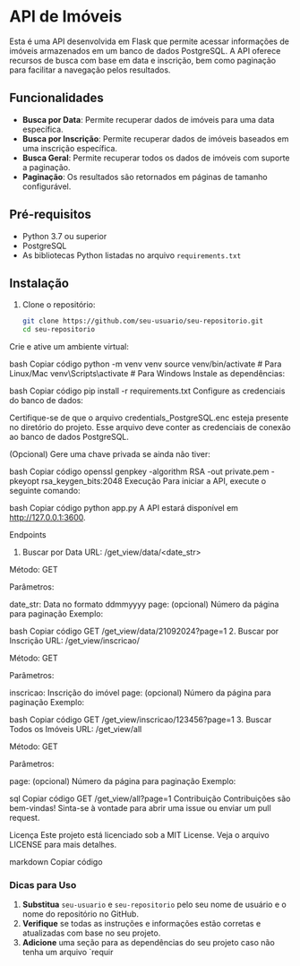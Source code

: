 # API de Imóveis

Esta é uma API desenvolvida em Flask que permite acessar informações de imóveis armazenados em um banco de dados PostgreSQL. A API oferece recursos de busca com base em data e inscrição, bem como paginação para facilitar a navegação pelos resultados.

## Funcionalidades

- **Busca por Data**: Permite recuperar dados de imóveis para uma data específica.
- **Busca por Inscrição**: Permite recuperar dados de imóveis baseados em uma inscrição específica.
- **Busca Geral**: Permite recuperar todos os dados de imóveis com suporte a paginação.
- **Paginação**: Os resultados são retornados em páginas de tamanho configurável.

## Pré-requisitos

- Python 3.7 ou superior
- PostgreSQL
- As bibliotecas Python listadas no arquivo `requirements.txt`

## Instalação

1. Clone o repositório:

   ```bash
   git clone https://github.com/seu-usuario/seu-repositorio.git
   cd seu-repositorio
Crie e ative um ambiente virtual:

bash
Copiar código
python -m venv venv
source venv/bin/activate  # Para Linux/Mac
venv\Scripts\activate  # Para Windows
Instale as dependências:

bash
Copiar código
pip install -r requirements.txt
Configure as credenciais do banco de dados:

Certifique-se de que o arquivo credentials_PostgreSQL.enc esteja presente no diretório do projeto. Esse arquivo deve conter as credenciais de conexão ao banco de dados PostgreSQL.

(Opcional) Gere uma chave privada se ainda não tiver:

bash
Copiar código
openssl genpkey -algorithm RSA -out private.pem -pkeyopt rsa_keygen_bits:2048
Execução
Para iniciar a API, execute o seguinte comando:

bash
Copiar código
python app.py
A API estará disponível em http://127.0.0.1:3600.

Endpoints
1. Buscar por Data
URL: /get_view/data/<date_str>

Método: GET

Parâmetros:

date_str: Data no formato ddmmyyyy
page: (opcional) Número da página para paginação
Exemplo:

bash
Copiar código
GET /get_view/data/21092024?page=1
2. Buscar por Inscrição
URL: /get_view/inscricao/<inscricao>

Método: GET

Parâmetros:

inscricao: Inscrição do imóvel
page: (opcional) Número da página para paginação
Exemplo:

bash
Copiar código
GET /get_view/inscricao/123456?page=1
3. Buscar Todos os Imóveis
URL: /get_view/all

Método: GET

Parâmetros:

page: (opcional) Número da página para paginação
Exemplo:

sql
Copiar código
GET /get_view/all?page=1
Contribuição
Contribuições são bem-vindas! Sinta-se à vontade para abrir uma issue ou enviar um pull request.

Licença
Este projeto está licenciado sob a MIT License. Veja o arquivo LICENSE para mais detalhes.

markdown
Copiar código

### Dicas para Uso

1. **Substitua** `seu-usuario` e `seu-repositorio` pelo seu nome de usuário e o nome do repositório no GitHub.
2. **Verifique** se todas as instruções e informações estão corretas e atualizadas com base no seu projeto.
3. **Adicione** uma seção para as dependências do seu projeto caso não tenha um arquivo `requir
